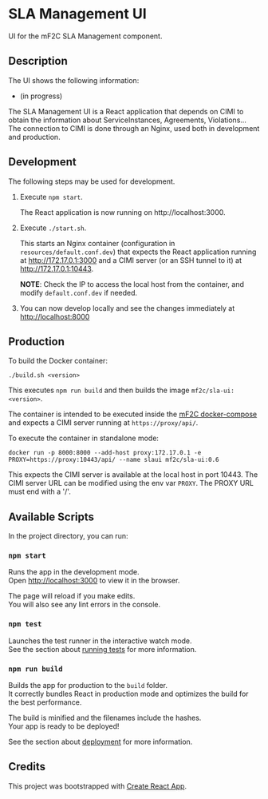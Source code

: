 # SLA Management UI

UI for the mF2C SLA Management component.

## Description

The UI shows the following information:

* (in progress)

The SLA Management UI is a React application that depends on CIMI to obtain the information about ServiceInstances, Agreements, Violations... The connection to CIMI is done through an Nginx, used both in development and production.

## Development

The following steps may be used for development.

1. Execute `npm start`. 

   The React application is now running on http://localhost:3000.

2. Execute `./start.sh`. 
   
   This starts an Nginx container (configuration in `resources/default.conf.dev`) that expects the React application running at http://172.17.0.1:3000 and a CIMI server (or an SSH tunnel to it) at http://172.17.0.1:10443. 
   
   **NOTE**: Check the IP to access the local host from the container, and modify `default.conf.dev` if needed.

3. You can now develop locally and see the changes immediately at [http://localhost:8000](http://localhost:8000)

## Production

To build the Docker container: 

    ./build.sh <version>
    
This executes `npm run build` and then builds the image `mf2c/sla-ui:<version>`.

The container is intended to be executed inside the [mF2C docker-compose](https://github.com/mF2C/mF2C/blob/master/docker-compose/docker-compose.yml) and expects a CIMI server running at `https://proxy/api/`.

To execute the container in standalone mode:

    docker run -p 8000:8000 --add-host proxy:172.17.0.1 -e PROXY=https://proxy:10443/api/ --name slaui mf2c/sla-ui:0.6
    
This expects the CIMI server is available at the local host in port 10443.
The CIMI server URL can be modified using the env var `PROXY`. The PROXY URL must end with a '/'.

## Available Scripts

In the project directory, you can run:

### `npm start`

Runs the app in the development mode.<br>
Open [http://localhost:3000](http://localhost:3000) to view it in the browser.

The page will reload if you make edits.<br>
You will also see any lint errors in the console.

### `npm test`

Launches the test runner in the interactive watch mode.<br>
See the section about [running tests](https://facebook.github.io/create-react-app/docs/running-tests) for more information.

### `npm run build`

Builds the app for production to the `build` folder.<br>
It correctly bundles React in production mode and optimizes the build for the best performance.

The build is minified and the filenames include the hashes.<br>
Your app is ready to be deployed!

See the section about [deployment](https://facebook.github.io/create-react-app/docs/deployment) for more information.



## Credits

This project was bootstrapped with [Create React App](https://github.com/facebook/create-react-app).
